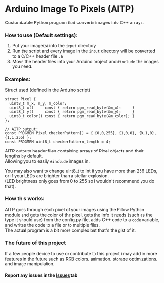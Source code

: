 # Arduino Image To Pixels (AITP)
Customizable Python program that converts images into C++ arrays.

### How to use (Default settings):
1. Put your image(s) into the `input` directory
2. Run the script and every image in the `input` directory will be converted to a C/C++ header file `.h`
3. Move the header files into your Arduino project and `#include` the images you need.

### Examples:
Struct used (defined in the Arduino script)
```arduino
struct Pixel {
  uint8_t m_x, m_y, m_color;
  uint8_t x()     const { return pgm_read_byte(&m_x);     }
  uint8_t y()     const { return pgm_read_byte(&m_y);     }
  uint8_t color() const { return pgm_read_byte(&m_color); }
};
```
```arduino
// AITP output:
const PROGMEM Pixel checkerPattern[] = { {0,0,255}, {1,0,0}, {0,1,0}, {1,1,255} };
const PROGMEM uint8_t checkerPattern_length = 4;
```
AITP outputs header files containing arrays of Pixel objects and their lengths by default.\
Allowing you to easily `#include` images in.

You may also want to change uint8_t to int if you have more than 256 LEDs, or if your LEDs are brighter than a stellar explosion.\
(LED brightness only goes from 0 to 255 so i wouldn't recommend you do that).

### How this works:
AITP goes through each pixel of your images using the Pillow Python module and gets the color of the pixel, gets the info it needs (such as the type it should use) from the config.py file, adds C++ code to a `code` variable, and writes the code to a file or to multiple files.
<br>
The actual program is a bit more complex but that's the gist of it.

### The future of this project
If a few people decide to use or contribute to this project i may add in more features in the future such as RGB colors, animation, storage optimizations, and image manipulation.

#### Report any issues in the <a href="https://github.com/flarfmatter/AITP/issues">Issues<a/> tab
